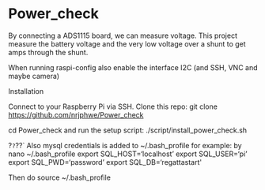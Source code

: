 # Power_check
By connecting a ADS1115 board, we can measure voltage. 
This project measure the battery voltage and the very low voltage over a shunt to get amps through the shunt.

When running raspi-config also enable the interface I2C (and SSH, VNC and maybe camera)

Installation

Connect to your Raspberry Pi via SSH.
Clone this repo: git clone https://github.com/nrjphwe/Power_check

cd Power_check and run the setup script: ./script/install_power_check.sh


?`?`??`
Also mysql credentials is added to ~/.bash_profile for example:
by nano ~/.bash_profile
export SQL_HOST=‘localhost’
export SQL_USER=‘pi’
export SQL_PWD=‘password’
export SQL_DB=‘regattastart'

Then do source ~/.bash_profile

